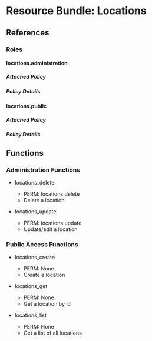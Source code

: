 # Resource Bundle: Locations

## References

### Roles

#### locations.administration

##### Attached Policy

##### Policy Details

#### locations.public

##### Attached Policy

##### Policy Details

## Functions

### Administration Functions

- locations_delete
  - PERM: locations.delete
  - Delete a location

- locations_update
  - PERM: locations.update
  - Update/edit a location

### Public Access Functions

- locations_create
  - PERM: None
  - Create a location

- locations_get
  - PERM: None
  - Get a location by id

- locations_list
  - PERM: None
  - Get a list of all locations
